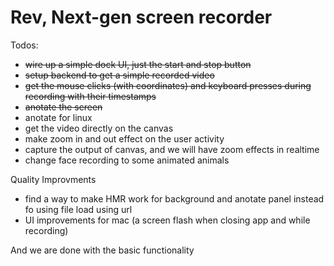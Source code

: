 # Rev, Next-gen screen recorder

Todos:

- ~~wire up a simple dock UI, just the start and stop button~~
- ~~setup backend to get a simple recorded video~~
- ~~get the mouse clicks (with coordinates) and keyboard presses during recording with their timestamps~~
- ~~anotate the screen~~
- anotate for linux
- get the video directly on the canvas
- make zoom in and out effect on the user activity
- capture the output of canvas, and we will have zoom effects in realtime
- change face recording to some animated animals

Quality Improvments

- find a way to make HMR work for background and anotate panel instead fo using file load using url
- UI improvements for mac (a screen flash when closing app and while recording)

And we are done with the basic functionality
